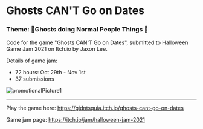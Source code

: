 # Ghosts CAN'T Go on Dates
### Theme: 🎃Ghosts doing Normal People Things 🎃
Code for the game "Ghosts CAN'T Go on Dates", submitted to Halloween Game Jam 2021 on Itch.io by Jaxon Lee.

Details of game jam:
* 72 hours: Oct 29th - Nov 1st
* 37 submissions


![promotionalPicture1](https://user-images.githubusercontent.com/32310846/139782380-080ba797-c760-4cdc-aaf6-cadc6b670a69.JPG)

_______
Play the game here:
https://gidntsquia.itch.io/ghosts-cant-go-on-dates

Game jam page:
https://itch.io/jam/halloween-jam-2021


